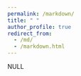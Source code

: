 ```yaml
---
permalink: /markdown/
title: " "
author_profile: true
redirect_from: 
  - /md/
  - /markdown.html
---
```


NULL

